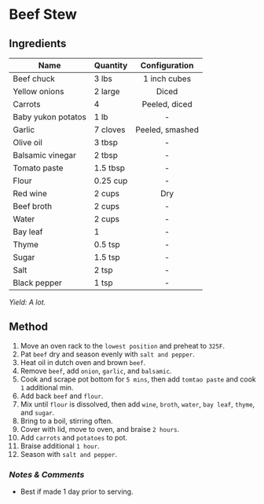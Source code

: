 # Beef Stew

## Ingredients

| Name               | Quantity |  Configuration  |
| ------------------ | -------- | :-------------: |
| Beef chuck         | 3 lbs    |  1 inch cubes   |
| Yellow onions      | 2 large  |      Diced      |
| Carrots            | 4        |  Peeled, diced  |
| Baby yukon potatos | 1 lb     |        -        |
| Garlic             | 7 cloves | Peeled, smashed |
| Olive oil          | 3 tbsp   |        -        |
| Balsamic vinegar   | 2 tbsp   |        -        |
| Tomato paste       | 1.5 tbsp |        -        |
| Flour              | 0.25 cup |        -        |
| Red wine           | 2 cups   |       Dry       |
| Beef broth         | 2 cups   |        -        |
| Water              | 2 cups   |        -        |
| Bay leaf           | 1        |        -        |
| Thyme              | 0.5 tsp  |        -        |
| Sugar              | 1.5 tsp  |        -        |
| Salt               | 2 tsp    |        -        |
| Black pepper       | 1 tsp    |        -        |

_Yield: A lot._

## Method

1. Move an oven rack to the `lowest position` and preheat to `325F`.
1. Pat `beef` dry and season evenly with `salt and pepper`.
1. Heat oil in dutch oven and brown `beef`.
1. Remove `beef`, add `onion`, `garlic`, and `balsamic`.
1. Cook and scrape pot bottom for `5 mins`, then add `tomtao paste` and cook `1` additional min.
1. Add back `beef` and `flour`.
1. Mix until `flour` is dissolved, then add `wine`, `broth`, `water`, `bay leaf`, `thyme`, and `sugar`.
1. Bring to a boil, stirring often.
1. Cover with lid, move to oven, and braise `2 hours`.
1. Add `carrots` and `potatoes` to pot.
1. Braise additional `1 hour`.
1. Season with `salt and pepper`.

### _Notes & Comments_

- Best if made 1 day prior to serving.
